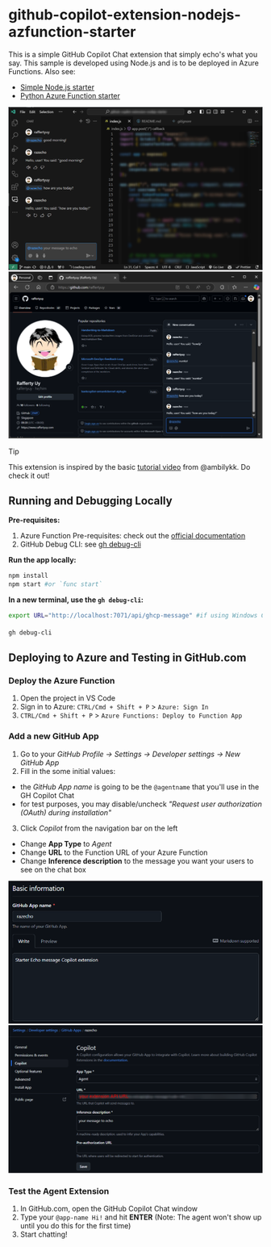 # github-copilot-extension-nodejs-azfunction-starter

This is a simple GitHub Copilot Chat extension that simply echo's what you say.
This sample is developed using Node.js and is to be deployed in Azure Functions. Also see:
- [Simple Node.js starter](https://github.com/raffertyuy/github-copilot-extension-nodejs-starter)
- [Python Azure Function starter](https://github.com/raffertyuy/github-copilot-extension-python-azfunction-starter)

![Copilot Extension in VS Code](./media/vscode-chat.png)
![Copilot Extension in GitHub.com](./media/github-chat.png)

> [!TIP]
> This extension is inspired by the basic [tutorial video](https://youtu.be/ky5TMI9skLE) from @ambilykk. Do check it out!

## Running and Debugging Locally
**Pre-requisites:**
1. Azure Function Pre-requisites: check out the [official documentation](https://learn.microsoft.com/en-us/azure/azure-functions/create-first-function-vs-code-node?pivots=nodejs-model-v4)
2. GitHub Debug CLI: see [gh debug-cli](https://docs.github.com/en/copilot/building-copilot-extensions/debugging-your-github-copilot-extension)

**Run the app locally:**
```bash
npm install
npm start #or `func start`
```

**In a new terminal, use the `gh debug-cli`:**
```bash
export URL="http://localhost:7071/api/ghcp-message" #if using Windows Command Prompt, use `set` instead of `export`

gh debug-cli
```

## Deploying to Azure and Testing in GitHub.com
### Deploy the Azure Function
1. Open the project in VS Code
2. Sign in to Azure: `CTRL/Cmd + Shift + P` > `Azure: Sign In`
3. `CTRL/Cmd + Shift + P` > `Azure Functions: Deploy to Function App`

### Add a new GitHub App
1. Go to your _GitHub Profile → Settings → Developer settings → New GitHub App_
2. Fill in the some initial values:
  - the _GitHub App name_ is going to be the `@agentname` that you'll use in the GH Copilot Chat
  - for test purposes, you may disable/uncheck _"Request user authorization (OAuth) during installation"_
3. Click _Copilot_ from the navigation bar on the left
  - Change **App Type** to _Agent_
  - Change **URL** to the Function URL of your Azure Function
  - Change **Inference description** to the message you want your users to see on the chat box

![New GitHub App](./media/github-app-name.png)
![New GitHub App - Copilot](./media/github-app-copilot-settings.png)

### Test the Agent Extension
1. In GitHub.com, open the GitHub Copilot Chat window
2. Type your `@app-name Hi!` and hit **ENTER** (Note: The agent won't show up until you do this for the first time)
3. Start chatting!